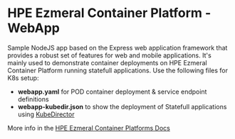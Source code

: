 # HPE Ezmeral Container Platform - WebApp
Sample NodeJS app based on the Express web application framework that provides a robust set of features for web and mobile applications.
It's mainly used to demonstrate container deployments on HPE Ezmeral Container Platform running statefull applications.   Use the following files for K8s setup: <br>
- **webapp.yaml** for POD container deployment & service endpoint definitions
- **webapp-kubedir.json** to show the deployment of Statefull applications using [KubeDirector](https://github.com/bluek8s/kubedirector)

More info in the [HPE Ezmeral Container Platforms Docs](https://docs.containerplatform.hpe.com/home)
